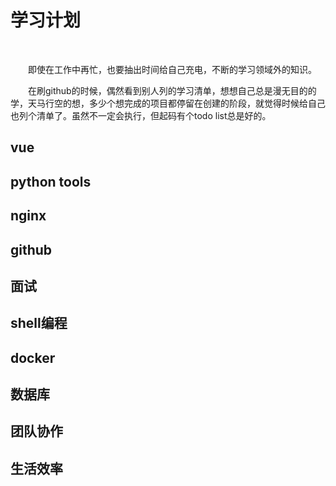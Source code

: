 # 学习计划

<br>

&ensp;&ensp;&ensp;&ensp;即使在工作中再忙，也要抽出时间给自己充电，不断的学习领域外的知识。<br>

&ensp;&ensp;&ensp;&ensp;在刷github的时候，偶然看到别人列的学习清单，想想自己总是漫无目的的学，天马行空的想，多少个想完成的项目都停留在创建的阶段，就觉得时候给自己也列个清单了。虽然不一定会执行，但起码有个todo list总是好的。<br>

## vue

## python tools

## nginx

## github

## 面试

## shell编程

## docker

## 数据库

## 团队协作

## 生活效率
